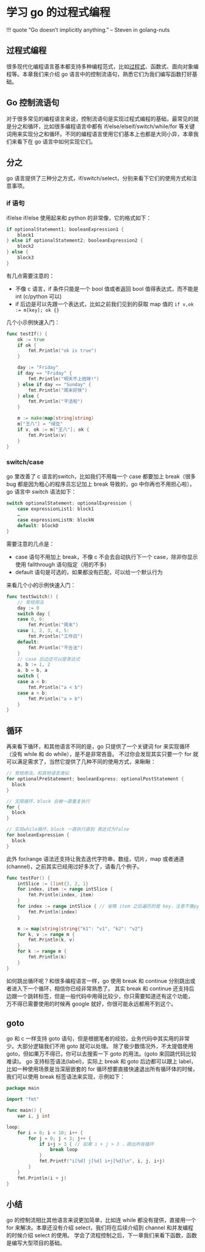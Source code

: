 # 学习 go 的过程式编程

!!! quote
    “Go doesn’t implicitly anything.” – Steven in golang-nuts

## 过程式编程

很多现代化编程语言基本都支持多种编程范式，比如[过程式](https://en.wikipedia.org/wiki/Procedural_programming)、函数式、面向对象编程等。本章我们来介绍 go
语言中的控制流语句，熟悉它们为我们编写函数打好基础。

## Go 控制流语句

对于很多常见的编程语言来说，控制流语句是实现过程式编程的基础，最常见的就是分之和循环，比如很多编程语言中都有
if/else/elseif/switch/while/for 等关键词用来实现分之和循环。不同的编程语言使用它们基本上也都是大同小异，本章我们来看下在
go 语言中如何实现它们。

## 分之

go 语言提供了三种分之方式，if/switch/select，分别来看下它们的使用方式和注意事项。

### if 语句

if/else if/else 使用起来和 python 的非常像，它的格式如下：

```go
if optionalStatement1; booleanExpression1 {
	block1
} else if optionalStatement2; booleanExpression2 {
	block2
} else {
	block3
}
```

有几点需要注意的：

- 不像 c 语言，if 条件只能是一个 bool 值或者返回 bool 值得表达式，而不能是 int (c/python 可以)
- if 后边是可以先跟一个表达式，比如之前我们见到的获取 map 值的 `if v,ok := m[key]; ok {}`

几个小示例快速入门：

```go
func testIf() {
	ok := true
	if ok {
		fmt.Println("ok is true")
	}

	day := "Friday"
	if day == "Friday" {
		fmt.Println("明天不上班呀!")
	} else if day == "Sunday" {
		fmt.Println("周末好快")
	} else {
		fmt.Println("干活啦")
	}

	m := make(map[string]string)
	m["王八"] = "绿豆"
	if v, ok := m["王八"]; ok {
		fmt.Println(v)
	}
}
```

### switch/case

go 里改善了 c 语言的switch，比如我们不用每一个 case 都要加上 break（很多 bug 都是因为粗心的程序员忘记加上 break
导致的，go 中你再也不用担心啦）。go 语言中 switch 语法如下：

```go
switch optionalStatement; optionalExpression {
	case expressionList1: block1
	…
	case expressionListN: blockN
	default: blockD
}
```
需要注意的几点是：

- case 语句不用加上 break，不像 c 不会去自动执行下一个 case，除非你显示使用 fallthrough 语句指定（用的不多)
- default 语句是可选的，如果都没有匹配，可以给一个默认行为

来看几个小的示例快速入门：

```go
func testSwitch() {
	// 常规用法
	day := 0
	switch day {
	case 0, 6:
		fmt.Println("周末")
	case 1, 2, 3, 4, 5:
		fmt.Println("工作日")
	default:
		fmt.Println("不合法")
	}
	// case 后边还可以是表达式
	a, b := 1, 2
	a, b = b, a
	switch {
	case a < b:
		fmt.Println("a < b")
	case a > b:
		fmt.Println("a > b")
	}
}
```

## 循环

再来看下循环，和其他语言不同的是，go 只提供了一个关键词 for 来实现循环（没有 while 和 do while），是不是非常吝啬。
不过你会发现其实只要一个 for 就可以满足需求了，当然它提供了几种不同的使用方式，来瞅瞅：

```go
// 常规用法，和其他语言类似
for optionalPreStatement; booleanExpress; optionalPostStatement {
  block
}

// 无限循环，block 会被一直重复执行
for {
  block
}

// 实现while循环，block 一直执行直到 表达式为false
for booleanExpression {
  block
}
```

此外 for/range 语法还支持让我去迭代字符串，数组，切片，map 或者通道(channel)，之前其实已经用过好多次了，请看几个例子。

```go
func testFor() {
	intSlice := []int{3, 2, 1}
	for index, item := range intSlice {
		fmt.Println(index, item)
	}
	for index := range intSlice { // 省略 item 之后遍历的是 key，注意不像python 直接遍历值
		fmt.Println(index)
	}

	m := map[string]string{"k1": "v1", "k2": "v2"}
	for k, v := range m {
		fmt.Println(k, v)
	}
	for k := range m {
		fmt.Println(k)
	}
}
```

如何跳出循环呢？和很多编程语言一样，go 使用 break 和 continue 分别跳出或者进入下一个循环，相信你已经非常熟悉了。
其实 break 和 continue 还支持后边跟一个跳转标签，但是一般代码中用得比较少，你只需要知道还有这个功能，
万不得已需要使用的时候再 google 就好，你很可能永远都用不到这个。

## goto

go 和 c 一样支持 goto 语句，但是根据笔者的经验，业务代码中其实用的非常少。大部分逻辑我们不用 goto 就可以处理。
除了极少数情况外，不太提倡使用 goto，但如果万不得已，你可以去搜索一下 goto 的用法。(goto 来回跳代码比较难读)。
go 支持标签语法(label)，实际上 break 和 goto 后边都可以跟上 label，比如一种使用场景是当深层嵌套的 for
循环想要直接快速退出所有循环体的时候，我们可以使用 break 标签语法来实现，示例如下：

```go
package main

import "fmt"

func main() {
	var i, j int

loop:
	for i = 0; i < 10; i++ {
		for j = 0; j < 3; j++ {
			if i+j > 3 { // 如果 i + j > 3 ，跳出所有循环
				break loop
			}
			fmt.Printf("i[%d] j[%d] i+j[%d]\n", i, j, i+j)
		}
	}
	fmt.Println(i + j)
}
```

## 小结

go 的控制流相比其他语言来说更加简单，比如连 while 都没有提供，直接用一个 for 来解决。本章还没有介绍
select，我们将在后续介绍到 channel 和并发编程的时候介绍 select 的使用。
学会了流程控制之后，下一章我们来看下函数，函数是编写大型项目的基础。
